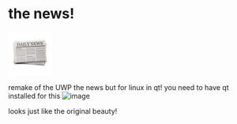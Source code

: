 # the news!
![the news](src/assets/thenews.png)

remake of the UWP the news but for linux in qt! you need to have qt installed for this
<img width="843" height="518" alt="image" src="https://github.com/user-attachments/assets/e865593d-9708-469a-a1d1-5798919100ee" />

looks just like the original beauty!
